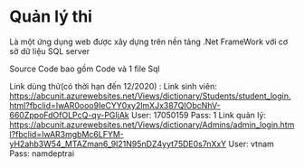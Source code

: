 # Quản lý thi

Là một ứng dụng web được xây dựng trên nền tảng .Net FrameWork với cơ sở dữ liệu SQL server 

Source Code bao gồm Code và 1 file Sql

Link dùng thử(có thời hạn đến 12/2020) : 
  Link sinh viên: https://abcunit.azurewebsites.net/Views/dictionary/Students/student_login.html?fbclid=IwAR0ooo9IeCYY0xy2lmXJx387QIObcNhV-660ZppoFdOfOLPcQ-qy-PGIjAk 
      User: 17050159
      Pass: 1
 Link quản lý: https://abcunit.azurewebsites.net/Views/dictionary/Admins/admin_login.html?fbclid=IwAR3mgbMc6LFYM-yH2ahb3W54_MTAZman6_9I21N95nDZ4yyt75DE0s7nXxY
      User: vtnam
      Pass: namdeptrai
